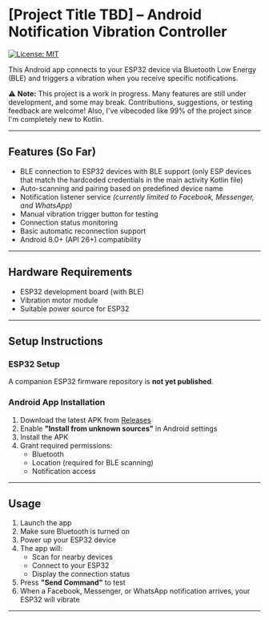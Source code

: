 # [Project Title TBD] – Android Notification Vibration Controller

[![License: MIT](https://img.shields.io/badge/License-MIT-yellow.svg)](https://opensource.org/licenses/MIT)

This Android app connects to your ESP32 device via Bluetooth Low Energy (BLE) and triggers a vibration when you receive specific notifications.

⚠️ **Note:** This project is a work in progress. Many features are still under development, and some may break. Contributions, suggestions, or testing feedback are welcome! Also, I've vibecoded like 99% of the project since I'm completely new to Kotlin.

---

## Features (So Far)
- BLE connection to ESP32 devices with BLE support (only ESP devices that match the hardcoded credentials in the main activity Kotlin file)
- Auto-scanning and pairing based on predefined device name
- Notification listener service *(currently limited to Facebook, Messenger, and WhatsApp)*
- Manual vibration trigger button for testing
- Connection status monitoring
- Basic automatic reconnection support
- Android 8.0+ (API 26+) compatibility

---

## Hardware Requirements
- ESP32 development board (with BLE)
- Vibration motor module
- Suitable power source for ESP32

---

## Setup Instructions

### ESP32 Setup
A companion ESP32 firmware repository is **not yet published**.

### Android App Installation
1. Download the latest APK from [Releases](https://github.com/lv1-duck/BLE-Notification-Vibrator/tree/main/releases)
2. Enable **"Install from unknown sources"** in Android settings
3. Install the APK
4. Grant required permissions:
   - Bluetooth
   - Location (required for BLE scanning)
   - Notification access

---

## Usage
1. Launch the app
2. Make sure Bluetooth is turned on
3. Power up your ESP32 device
4. The app will:
   - Scan for nearby devices
   - Connect to your ESP32
   - Display the connection status
5. Press **"Send Command"** to test
6. When a Facebook, Messenger, or WhatsApp notification arrives, your ESP32 will vibrate

---  

